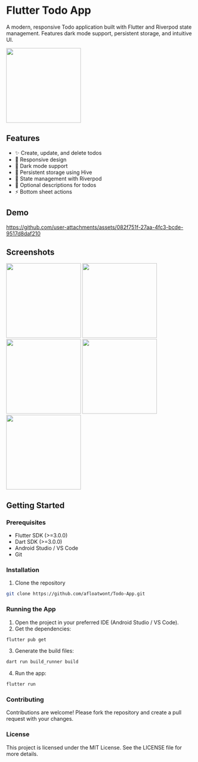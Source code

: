 # Flutter Todo App

A modern, responsive Todo application built with Flutter and Riverpod state management. Features dark mode support, persistent storage, and intuitive UI.

<img src="https://github.com/user-attachments/assets/cf405161-05fa-4983-beb9-48554fea9b05" width="200" />

## Features

- ✨ Create, update, and delete todos
- 📱 Responsive design
- 🌙 Dark mode support
- 💾 Persistent storage using Hive
- 🎯 State management with Riverpod
- 📝 Optional descriptions for todos
- ⚡ Bottom sheet actions

## Demo



https://github.com/user-attachments/assets/082f751f-27aa-4fc3-bcde-9517d8daf210



## Screenshots

<p float="left">
  <img src="https://github.com/user-attachments/assets/cf405161-05fa-4983-beb9-48554fea9b05" width="200" />
  <img src="https://github.com/user-attachments/assets/31e83085-f60f-4d8a-a9b2-92e57d5146d4" width="200" />
  <img src="https://github.com/user-attachments/assets/8059a3f5-e79c-428f-9cd4-607542d49103" width="200" />
  <img src="https://github.com/user-attachments/assets/73320b01-48fb-4b61-9088-b4013efc6107" width="200" />
  <img src="https://github.com/user-attachments/assets/358e8da0-666e-4bbb-9120-f9d834cc1f88" width="200" />
</p>

## Getting Started

### Prerequisites

- Flutter SDK (>=3.0.0)
- Dart SDK (>=3.0.0)
- Android Studio / VS Code
- Git

### Installation

1. Clone the repository
```bash
git clone https://github.com/afloatwont/Todo-App.git
```

### Running the App

1. Open the project in your preferred IDE (Android Studio / VS Code).
2. Get the dependencies:
```bash
flutter pub get
```
3. Generate the build files:
```bash
dart run build_runner build
```
4. Run the app:
```bash
flutter run
```

### Contributing

Contributions are welcome! Please fork the repository and create a pull request with your changes.

### License

This project is licensed under the MIT License. See the LICENSE file for more details.
